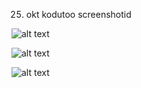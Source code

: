 25. okt kodutoo screenshotid


![alt text](https://cdn.discordapp.com/attachments/884310150469517394/906755358930898944/unknown.png)

![alt text](https://cdn.discordapp.com/attachments/884310150469517394/906755508252323870/unknown.png)

![alt text](https://cdn.discordapp.com/attachments/884310150469517394/906761250061578250/unknown.png)
